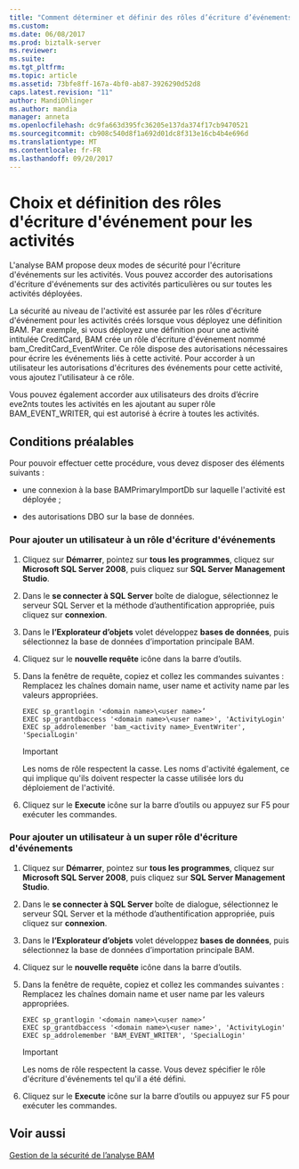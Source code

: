 ```yaml
---
title: "Comment déterminer et définir des rôles d’écriture d’événements pour les activités | Documents Microsoft"
ms.custom: 
ms.date: 06/08/2017
ms.prod: biztalk-server
ms.reviewer: 
ms.suite: 
ms.tgt_pltfrm: 
ms.topic: article
ms.assetid: 73bfe8ff-167a-4bf0-ab87-3926290d52d8
caps.latest.revision: "11"
author: MandiOhlinger
ms.author: mandia
manager: anneta
ms.openlocfilehash: dc9fa663d395fc36205e137da374f17cb9470521
ms.sourcegitcommit: cb908c540d8f1a692d01dc8f313e16cb4b4e696d
ms.translationtype: MT
ms.contentlocale: fr-FR
ms.lasthandoff: 09/20/2017
---
```

# <a name="how-to-determine-and-set-event-writer-roles-for-activities"></a>Choix et définition des rôles d'écriture d'événement pour les activités
L'analyse BAM propose deux modes de sécurité pour l'écriture d'événements sur les activités. Vous pouvez accorder des autorisations d'écriture d'événements sur des activités particulières ou sur toutes les activités déployées.  
  
 La sécurité au niveau de l'activité est assurée par les rôles d'écriture d'événement pour les activités créés lorsque vous déployez une définition BAM. Par exemple, si vous déployez une définition pour une activité intitulée CreditCard, BAM crée un rôle d'écriture d'événement nommé bam_CreditCard_EventWriter. Ce rôle dispose des autorisations nécessaires pour écrire les événements liés à cette activité. Pour accorder à un utilisateur les autorisations d'écritures des événements pour cette activité, vous ajoutez l'utilisateur à ce rôle.  
  
 Vous pouvez également accorder aux utilisateurs des droits d’écrire eve2nts toutes les activités en les ajoutant au super rôle BAM_EVENT_WRITER, qui est autorisé à écrire à toutes les activités.  
  
## <a name="prerequisites"></a>Conditions préalables  
 Pour pouvoir effectuer cette procédure, vous devez disposer des éléments suivants :  
  
-   une connexion à la base BAMPrimaryImportDb sur laquelle l'activité est déployée ;  
  
-   des autorisations DBO sur la base de données.  
  
### <a name="to-add-a-user-to-an-event-writer-role"></a>Pour ajouter un utilisateur à un rôle d'écriture d'événements  
  
1.  Cliquez sur **Démarrer**, pointez sur **tous les programmes**, cliquez sur **Microsoft SQL Server 2008**, puis cliquez sur **SQL Server Management Studio**.  
  
2.  Dans le **se connecter à SQL Server** boîte de dialogue, sélectionnez le serveur SQL Server et la méthode d’authentification appropriée, puis cliquez sur **connexion**.  
  
3.  Dans le **l’Explorateur d’objets** volet développez **bases de données**, puis sélectionnez la base de données d’importation principale BAM.  
  
4.  Cliquez sur le **nouvelle requête** icône dans la barre d’outils.  
  
5.  Dans la fenêtre de requête, copiez et collez les commandes suivantes : Remplacez les chaînes domain name, user name et activity name par les valeurs appropriées.  
  
    ```  
    EXEC sp_grantlogin '<domain name>\<user name>’  
    EXEC sp_grantdbaccess '<domain name>\<user name>', 'ActivityLogin'  
    EXEC sp_addrolemember 'bam_<activity name>_EventWriter', 'SpecialLogin'  
    ```  
  
    > [!IMPORTANT]
    >  Les noms de rôle respectent la casse. Les noms d'activité également, ce qui implique qu'ils doivent respecter la casse utilisée lors du déploiement de l'activité.  
  
6.  Cliquez sur le **Execute** icône sur la barre d’outils ou appuyez sur F5 pour exécuter les commandes.  
  
### <a name="to-add-a-user-to-an-event-writer-super-role"></a>Pour ajouter un utilisateur à un super rôle d'écriture d'événements  
  
1.  Cliquez sur **Démarrer**, pointez sur **tous les programmes**, cliquez sur **Microsoft SQL Server 2008**, puis cliquez sur **SQL Server Management Studio**.  
  
2.  Dans le **se connecter à SQL Server** boîte de dialogue, sélectionnez le serveur SQL Server et la méthode d’authentification appropriée, puis cliquez sur **connexion**.  
  
3.  Dans le **l’Explorateur d’objets** volet développez **bases de données**, puis sélectionnez la base de données d’importation principale BAM.  
  
4.  Cliquez sur le **nouvelle requête** icône dans la barre d’outils.  
  
5.  Dans la fenêtre de requête, copiez et collez les commandes suivantes : Remplacez les chaînes domain name et user name par les valeurs appropriées.  
  
    ```  
    EXEC sp_grantlogin '<domain name>\<user name>’  
    EXEC sp_grantdbaccess '<domain name>\<user name>', 'ActivityLogin'  
    EXEC sp_addrolemember 'BAM_EVENT_WRITER', 'SpecialLogin'  
    ```  
  
    > [!IMPORTANT]
    >  Les noms de rôle respectent la casse. Vous devez spécifier le rôle d'écriture d'événements tel qu'il a été défini.  
  
6.  Cliquez sur le **Execute** icône sur la barre d’outils ou appuyez sur F5 pour exécuter les commandes.  
  
## <a name="see-also"></a>Voir aussi  
 [Gestion de la sécurité de l’analyse BAM](../core/managing-bam-security.md)